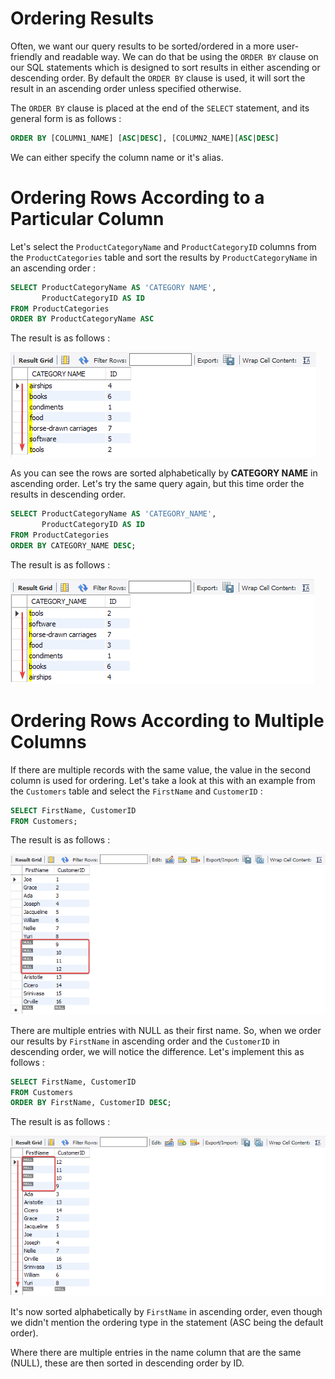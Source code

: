 # Ordering Results

Often, we want our query results to be sorted/ordered in a more user-friendly and readable way. We can do that be using the `ORDER BY` clause on our SQL statements which is designed to sort results in either ascending or descending order. By default the `ORDER BY` clause is used, it will sort the result in an ascending order unless specified otherwise.

The `ORDER BY` clause is placed at the end of the `SELECT` statement, and its general form is as follows :

```SQL
ORDER BY [COLUMN1_NAME] [ASC|DESC], [COLUMN2_NAME][ASC|DESC]
```

We can either specify the column name or it's alias.

# Ordering Rows According to a Particular Column

Let's select the `ProductCategoryName` and `ProductCategoryID` columns from the `ProductCategories` table and sort the results by `ProductCategoryName` in an ascending order :

```SQL
SELECT ProductCategoryName AS 'CATEGORY NAME', 
	   ProductCategoryID AS ID
FROM ProductCategories
ORDER BY ProductCategoryName ASC
```

The result is as follows :

![Alt text](Images/order%20by.png)

As you can see the rows are sorted alphabetically by **CATEGORY NAME** in ascending order. Let's try the same query again, but this time order the results in descending order.

```SQL
SELECT ProductCategoryName AS 'CATEGORY_NAME', 
	   ProductCategoryID AS ID
FROM ProductCategories
ORDER BY CATEGORY_NAME DESC;
```

The result is as follows :

![Alt text](Images/order%20descending.png)

# Ordering Rows According to Multiple Columns

If there are multiple records with the same value, the value in the second column is used for ordering. 
Let's take a look at this with an example from the `Customers` table and select the `FirstName` and `CustomerID` :

```SQL
SELECT FirstName, CustomerID
FROM Customers;
```
The result is as follows :

![Alt text](Images/null%20values.png)

There are multiple entries with NULL as their first name. So, when we order our results by `FirstName` in ascending order and the `CustomerID` in descending order, we will notice the difference. Let's implement this as follows :

```SQL
SELECT FirstName, CustomerID
FROM Customers
ORDER BY FirstName, CustomerID DESC;
```

The result is as follows :

![Alt text](Images/Ordering%20Results.png)

It's now sorted alphabetically by `FirstName` in ascending order, even though we didn't mention the ordering type in the statement (ASC being the default order). 

Where there are multiple entries in the name column that are the same (NULL), these are then sorted in descending order by ID.